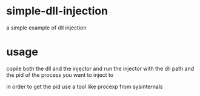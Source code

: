 # simple-dll-injection

a simple example of dll injection

# usage

copile both the dll and the injector
and run the injector with the dll path and the pid of the process you want to inject to

in order to get the pid use a tool like procexp from sysinternals